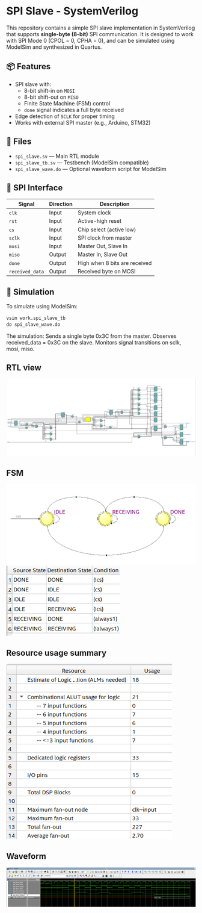 # SPI Slave - SystemVerilog

This repository contains a simple SPI slave implementation in SystemVerilog that supports **single-byte (8-bit)** SPI communication. It is designed to work with SPI Mode 0 (CPOL = 0, CPHA = 0), and can be simulated using ModelSim and synthesized in Quartus.

## 📦 Features

- SPI slave with:
  - 8-bit shift-in on `MOSI`
  - 8-bit shift-out on `MISO`
  - Finite State Machine (FSM) control
  - `done` signal indicates a full byte received
- Edge detection of `SCLK` for proper timing
- Works with external SPI master (e.g., Arduino, STM32)

## 🔧 Files

- `spi_slave.sv` — Main RTL module
- `spi_slave_tb.sv` — Testbench (ModelSim compatible)
- `spi_slave_wave.do` — Optional waveform script for ModelSim

## 🔌 SPI Interface

| Signal | Direction | Description                  |
|--------|-----------|------------------------------|
| `clk`  | Input     | System clock                 |
| `rst`  | Input     | Active-high reset            |
| `cs`   | Input     | Chip select (active low)     |
| `sclk` | Input     | SPI clock from master        |
| `mosi` | Input     | Master Out, Slave In         |
| `miso` | Output    | Master In, Slave Out         |
| `done` | Output    | High when 8 bits are received|
| `received_data` | Output | Received byte on MOSI |

## 🧪 Simulation

To simulate using ModelSim:
```tcl
vsim work.spi_slave_tb
do spi_slave_wave.do

```

The simulation:
  Sends a single byte 0x3C from the master.
  Observes received_data = 0x3C on the slave.
  Monitors signal transitions on sclk, mosi, miso.

## RTL view
![RTL View](RTLview.png)

## FSM
![FSM Diagram](FSM.png)
![FSM Table](FSMtable.png)

## Resource usage summary
![Resource Usage Summary](ResourceUsageSummary.png)

## Waveform
![Waveform](waveform.png)




